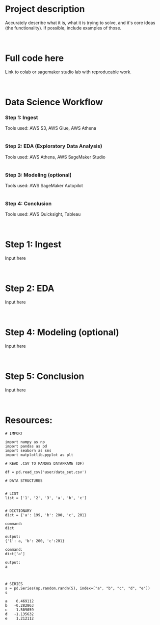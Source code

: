 # Project description
Accurately describe what it is, what it is trying to solve, and it's core ideas (the functionality). If possible, include examples of those.
<br>
<br>
<br>

# Full code here
Link to colab or sagemaker studio lab with reproducable work.
<br>
<br>
<br>

# Data Science Workflow
### Step 1: Ingest
Tools used: AWS S3, AWS Glue, AWS Athena
<br>
<br>

### Step 2: EDA (Exploratory Data Analysis)
Tools used: AWS Athena, AWS SageMaker Studio
<br>
<br>

### Step 3: Modeling (optional)
Tools used: AWS SageMaker Autopilot
<br>
<br>

### Step 4: Conclusion
Tools used: AWS Quicksight, Tableau
<br>
<br>
<br>

# Step 1: Ingest
Input here
<br>
<br>
<br>

# Step 2: EDA
Input here
<br>
<br>
<br>

# Step 4: Modeling (optional)
Input here
<br>
<br>
<br>

# Step 5: Conclusion
Input here
<br>
<br>
<br>

# Resources:

```
# IMPORT

import numpy as np
import pandas as pd
import seaborn as sns
import matplotlib.pyplot as plt
```

```
# READ .CSV TO PANDAS DATAFRAME (DF)

df = pd.read_csv('user/data_set.csv')
```

```
# DATA STRUCTURES


# LIST
list = ['1', '2', '3', 'a', 'b', 'c']


# DICTIONARY
dict = {'a': 199, 'b': 200, 'c', 201}

command:
dict

output:
{'1': a, 'b': 200, 'c':201}

command:
dict['a']

output:
a



# SERIES
s = pd.Series(np.random.randn(5), index=["a", "b", "c", "d", "e"])
s

a    0.469112
b   -0.282863
c   -1.509059
d   -1.135632
e    1.212112
```
